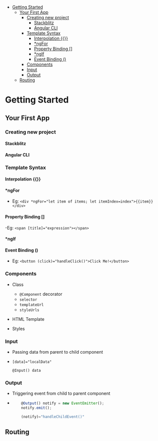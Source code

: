 - [Getting Started](#getting-started)
  - [Your First App](#your-first-app)
    - [Creating new project](#creating-new-project)
      - [Stackblitz](#stackblitz)
      - [Angular CLI](#angular-cli)
    - [Template Syntax](#template-syntax)
      - [Interpolation {{}}](#interpolation)
      - [*ngFor](#ngfor)
      - [Property Binding []](#property-binding)
      - [*ngIf](#ngif)
      - [Event Binding ()](#event-binding)
    - [Components](#components)
    - [Input](#input)
    - [Output](#output)
  - [Routing](#routing)

# Getting Started

## Your First App

### Creating new project

#### Stackblitz

#### Angular CLI

### Template Syntax

#### Interpolation {{}}

#### *ngFor

- Eg: `<div *ngFor="let item of items; let itemIndex=index">{{item}}</div>`

#### Property Binding []

-Eg: `<span [title]="expression"></span>`

#### *ngIf

#### Event Binding ()

- Eg: `<button (click)="handleClick()">Click Me!</button>`

### Components

- Class

  - `@Component` decorator
  - `selector`
  - `templateUrl`
  - `styleUrls`

- HTML Template
- Styles

### Input

  - Passing data from parent to child component
  - ```
    [data]="localData"

    @Input() data
    ```
### Output

  - Triggering event from child to parent component
  - ```js
        @Output() notify = new EventEmitter();
        notify.emit();

        (notify)="handleChildEvent()"
    ```

## Routing

